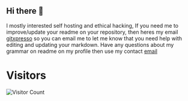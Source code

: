 ## Hi there 👋
I mostly interested self hosting and ethical hacking, If you need me to improve/update your readme on your repository, then heres my email [gitxpresso](mailto:gitxpresso@outlook.com) so you can email me to let me know that you need help with editing and updating your markdown. Have any questions about my grammar on readme on my profile then use my contact [email](mailto:ktamashihacker@outlook.com)
# Visitors
![Visitor Count](https://profile-counter.glitch.me/gitxpresso/count.svg)

<!--
**GitXpresso/GitXpresso** is a ✨ _special_ ✨ repository because its `README.md` (this file) appears on your GitHub profile.

Here are some ideas to get you started:

- 🔭 I’m currently working on ...
- 🌱 I’m currently learning ...
- 👯 I’m looking to collaborate on ...
- 🤔 I’m looking for help with ...
- 💬 Ask me about ...
- 📫 How to reach me: ...
- 😄 Pronouns: ...
- ⚡ Fun fact: ...
-->

